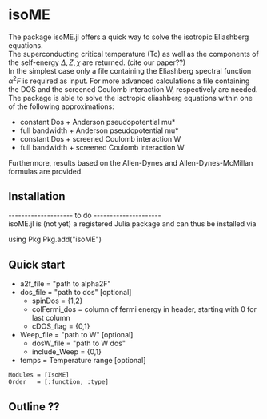 # isoME
The package isoME.jl offers a quick way to solve the isotropic Eliashberg equations.  
The superconducting critical temperature (Tc) as well as the components of the self-energy $\Delta, Z, \chi$ are returned. (cite our paper??)  
In the simplest case only a file containing the Eliashberg spectral function $\alpha^2 F$ is required as input.
For more advanced calculations a file containing the DOS and the screened Coulomb interaction W, respectively are needed.
The package is able to solve the isotropic eliashberg equations within one of the following approximations:
- constant Dos + Anderson pseudopotential mu*
- full bandwidth + Anderson pseudopotential mu*
- constant Dos + screened Coulomb interaction W
- full bandwidth + screened Coulomb interaction W

Furthermore, results based on the Allen-Dynes and Allen-Dynes-McMillan formulas are provided. 

## Installation
 -------------------- to do ---------------------  
isoME.jl is (not yet) a registered Julia package and can thus be installed via

using Pkg
Pkg.add("isoME")

 ## Quick start
- a2f_file = "path to alpha2F"
- dos_file = "path to dos" [optional]  
    - spinDos = {1,2}  
    - colFermi_dos = column of fermi energy in header, starting with 0 for last column  
    - cDOS_flag = {0,1} 
- Weep_file = "path to W" [optional] 
    - dosW_file =  "path to W dos"
    - include_Weep = {0,1}     
- temps = Temperature range [optional]


```@autodocs
Modules = [IsoME]
Order   = [:function, :type]
```


 ## Outline ??

